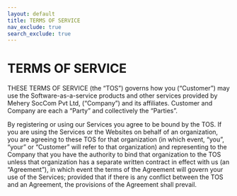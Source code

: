 ```yaml
---
layout: default
title: TERMS OF SERVICE
nav_exclude: true
search_exclude: true
---
```


TERMS OF SERVICE
==============

THESE TERMS OF SERVICE (the “TOS”) governs how you (“Customer”) may use the Software-as-a-service products and other services provided by Mehery SocCom Pvt Ltd, (“Company”) and its affiliates. Customer and Company are each a “Party” and collectively the “Parties”.

By registering or using our Services you agree to be bound by the TOS. If you are using the Services or the Websites on behalf of an organization, you are agreeing to these TOS for that organization (in which event, “you”, “your” or “Customer” will refer to that organization) and representing to the Company that you have the authority to bind that organization to the TOS unless that organization has a separate written contract in effect with us (an “Agreement”), in which event the terms of the Agreement will govern your use of the Services; provided that if there is any conflict between the TOS and an Agreement, the provisions of the Agreement shall prevail.